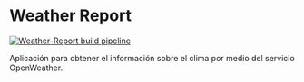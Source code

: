 Weather Report
==============
[![Weather-Report build pipeline](https://github.com/marcor0311/bd1/actions/workflows/weather-report-build.yml/badge.svg)](https://github.com/marcor0311/bd1/actions/workflows/weather-report-build.yml)

Aplicación para obtener el información sobre el clima por medio del servicio OpenWeather.


